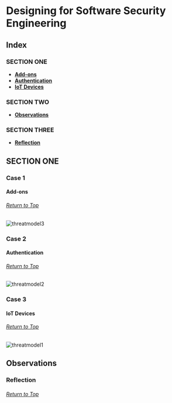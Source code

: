 # Designing for Software Security Engineering

## Index
### SECTION ONE
* **[Add-ons](#case-1)**
* **[Authentication](#case-2)**
* **[IoT Devices](#case-3)**


### SECTION TWO
* **[Observations](#observations)**

### SECTION THREE
* **[Reflection](#reflection)**

## SECTION ONE
### Case 1
#### Add-ons
###### [Return to Top](#designing-for-software-security-engineering)
![threatmodel3](https://user-images.githubusercontent.com/63809979/141689141-8ae68360-dca5-4bb3-9bac-1a12d07e1be2.PNG)


### Case 2
#### Authentication
###### [Return to Top](#designing-for-software-security-engineering)
![threatmodel2](https://user-images.githubusercontent.com/63809979/141689146-7235f9bf-ec9d-4ed8-a522-39c36cf228d9.PNG)


### Case 3
#### IoT Devices
###### [Return to Top](#designing-for-software-security-engineering)
![threatmodel1](https://user-images.githubusercontent.com/63809979/141689147-43920524-83ef-42e2-a98a-275bab0fad23.PNG)



## Observations


### Reflection
###### [Return to Top](#assurance-case-for-system-security-engineering)
